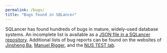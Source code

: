 ```yaml
---
permalink: /bugs/
title: "Bugs found in SQLancer"
---
```


SQLancer has found hundreds of bugs in mature, widely-used database systems. An incomplete list is available as a [JSON file in a SQLancer repository](https://github.com/sqlancer/bugs). Additional lists of bug reports can be found on the websites of [Jinsheng Ba](http://jinshengba.me/bombs/), [Manuel Rigger](https://manuelrigger.at/dbms-bugs/), and the [NUS TEST lab](https://nus-test.github.io/bugs/).
